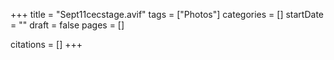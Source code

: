 +++
title = "Sept11cecstage.avif"
tags = ["Photos"]
categories = []
startDate = ""
draft = false
pages = []

citations = []
+++
